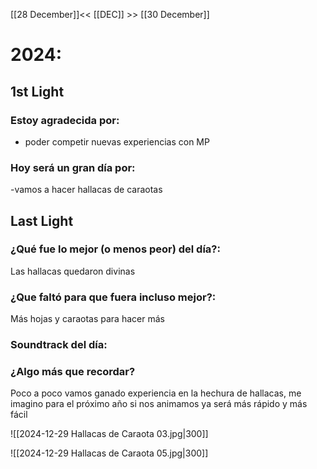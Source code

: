 [[28 December]]<< [[DEC]] >> [[30 December]]

# 2024:

## 1st Light

### Estoy agradecida por:
- poder competir nuevas experiencias con MP
### Hoy será un gran día por:
-vamos a hacer hallacas de caraotas 

## Last Light

### ¿Qué fue lo mejor (o menos peor) del día?:
Las hallacas quedaron divinas 

### ¿Que faltó para que fuera incluso mejor?:
Más hojas y caraotas para hacer más 

### Soundtrack del día:


### ¿Algo más que recordar?
Poco a poco vamos ganado experiencia en la hechura de hallacas, me imagino para el próximo año si nos animamos ya será más rápido y más fácil 

![[2024-12-29 Hallacas de Caraota 03.jpg|300]]

![[2024-12-29 Hallacas de Caraota 05.jpg|300]]
